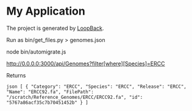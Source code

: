 # My Application

The project is generated by [LoopBack](http://loopback.io).

Run as bin/get_files.py > genomes.json

node bin/automigrate.js

http://0.0.0.0:3000/api/Genomes?filter[where][Species]=ERCC

Returns

`json
    [
        {
            "Category": "ERCC",
            "Species": "ERCC",
            "Release": "ERCC",
            "Name": "ERCC92.fa",
            "FilePath": "/scratch/Reference_Genomes/ERCC/ERCC92.fa",
            "id": "5767a86acf35c7b70451452b"
        }
    ]
`

